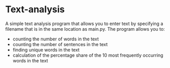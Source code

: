 # Text-analysis
A simple text analysis program that allows you to enter text by specifying a filename that is in the same location as main.py.
The program allows you to:
- counting the number of words in the text
- counting the number of sentences in the text
- finding unique words in the text
- calculation of the percentage share of the 10 most frequently occurring words in the text
